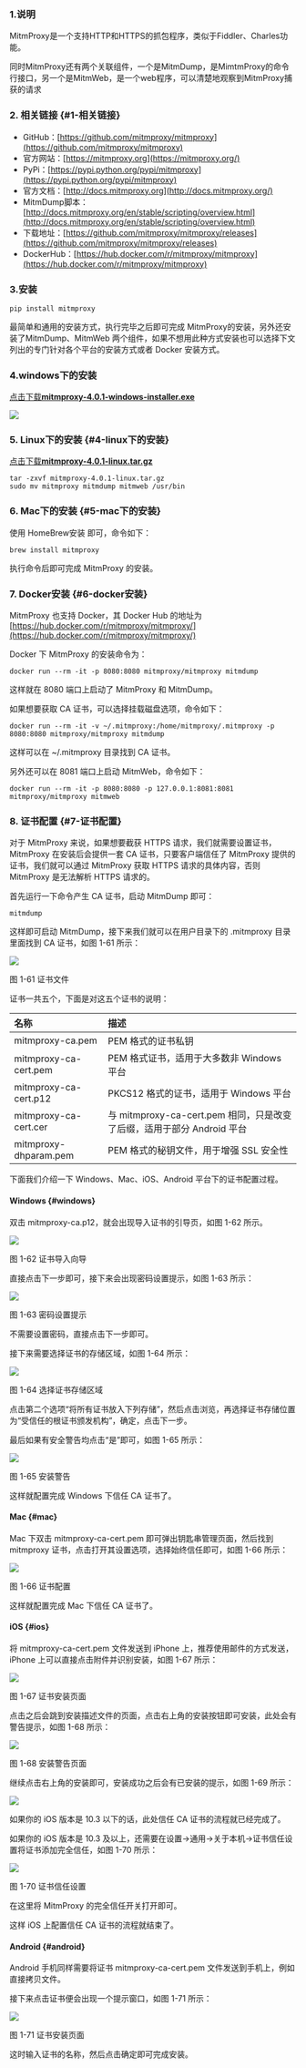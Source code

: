 ### 1.说明

MitmProxy是一个支持HTTP和HTTPS的抓包程序，类似于Fiddler、Charles功能。

同时MitmProxy还有两个关联组件，一个是MitmDump，是MimtmProxy的命令行接口，另一个是MitmWeb，是一个web程序，可以清楚地观察到MitmProxy捕获的请求

### 2. 相关链接 {#1-相关链接}

* GitHub：[https://github.com/mitmproxy/mitmproxy](https://github.com/mitmproxy/mitmproxy)
* 官方网站：[https://mitmproxy.org](https://mitmproxy.org/)
* PyPi：[https://pypi.python.org/pypi/mitmproxy](https://pypi.python.org/pypi/mitmproxy)
* 官方文档：[http://docs.mitmproxy.org](http://docs.mitmproxy.org/)
* MitmDump脚本：[http://docs.mitmproxy.org/en/stable/scripting/overview.html](http://docs.mitmproxy.org/en/stable/scripting/overview.html)
* 下载地址：[https://github.com/mitmproxy/mitmproxy/releases](https://github.com/mitmproxy/mitmproxy/releases)
* DockerHub：[https://hub.docker.com/r/mitmproxy/mitmproxy](https://hub.docker.com/r/mitmproxy/mitmproxy)

### 3.安装

```
pip install mitmproxy
```

最简单和通用的安装方式，执行完毕之后即可完成 MitmProxy的安装，另外还安装了MitmDump、MitmWeb 两个组件，如果不想用此种方式安装也可以选择下文列出的专门针对各个平台的安装方式或者 Docker 安装方式。

### 4.windows下的安装

[点击下载](https://github.com/mitmproxy/mitmproxy/releases/)[**mitmproxy-4.0.1-windows-installer.exe**](https://github.com/mitmproxy/mitmproxy/releases/download/v4.0.1/mitmproxy-4.0.1-windows-installer.exe)

![](/assets/1.7.2-2.png)

### 5. Linux下的安装 {#4-linux下的安装}

[点击下载](https://github.com/mitmproxy/mitmproxy/releases/)[**mitmproxy-4.0.1-linux.tar.gz**](https://github.com/mitmproxy/mitmproxy/releases/download/v4.0.1/mitmproxy-4.0.1-linux.tar.gz)

```
tar -zxvf mitmproxy-4.0.1-linux.tar.gz
sudo mv mitmproxy mitmdump mitmweb /usr/bin
```

### 6. Mac下的安装 {#5-mac下的安装}

使用 HomeBrew安装 即可，命令如下：

```
brew install mitmproxy
```

执行命令后即可完成 MitmProxy 的安装。

### 7. Docker安装 {#6-docker安装}

MitmProxy 也支持 Docker，其 Docker Hub 的地址为[https://hub.docker.com/r/mitmproxy/mitmproxy/](https://hub.docker.com/r/mitmproxy/mitmproxy/)

Docker 下 MitmProxy 的安装命令为：

```
docker run --rm -it -p 8080:8080 mitmproxy/mitmproxy mitmdump
```

这样就在 8080 端口上启动了 MitmProxy 和 MitmDump。

如果想要获取 CA 证书，可以选择挂载磁盘选项，命令如下：

```
docker run --rm -it -v ~/.mitmproxy:/home/mitmproxy/.mitmproxy -p 8080:8080 mitmproxy/mitmproxy mitmdump
```

这样可以在 ~/.mitmproxy 目录找到 CA 证书。

另外还可以在 8081 端口上启动 MitmWeb，命令如下：

```
docker run --rm -it -p 8080:8080 -p 127.0.0.1:8081:8081 mitmproxy/mitmproxy mitmweb
```

### 8. 证书配置 {#7-证书配置}

对于 MitmProxy 来说，如果想要截获 HTTPS 请求，我们就需要设置证书，MitmProxy 在安装后会提供一套 CA 证书，只要客户端信任了 MitmProxy 提供的证书，我们就可以通过 MitmProxy 获取 HTTPS 请求的具体内容，否则 MitmProxy 是无法解析 HTTPS 请求的。

首先运行一下命令产生 CA 证书，启动 MitmDump 即可：

```
mitmdump
```

这样即可启动 MitmDump，接下来我们就可以在用户目录下的 .mitmproxy 目录里面找到 CA 证书，如图 1-61 所示：

![](/assets/1.7.2-3.png)

图 1-61 证书文件

证书一共五个，下面是对这五个证书的说明：

| 名称 | 描述 |
| :--- | :--- |
| mitmproxy-ca.pem | PEM 格式的证书私钥 |
| mitmproxy-ca-cert.pem | PEM 格式证书，适用于大多数非 Windows 平台 |
| mitmproxy-ca-cert.p12 | PKCS12 格式的证书，适用于 Windows 平台 |
| mitmproxy-ca-cert.cer | 与 mitmproxy-ca-cert.pem 相同，只是改变了后缀，适用于部分 Android 平台 |
| mitmproxy-dhparam.pem | PEM 格式的秘钥文件，用于增强 SSL 安全性 |

下面我们介绍一下 Windows、Mac、iOS、Android 平台下的证书配置过程。

#### Windows {#windows}

双击 mitmproxy-ca.p12，就会出现导入证书的引导页，如图 1-62 所示。

![](https://germey.gitbooks.io/python3webspider/content/assets/1-62.jpg)

图 1-62 证书导入向导

直接点击下一步即可，接下来会出现密码设置提示，如图 1-63 所示：

![](https://germey.gitbooks.io/python3webspider/content/assets/1-63.jpg)

图 1-63 密码设置提示

不需要设置密码，直接点击下一步即可。

接下来需要选择证书的存储区域，如图 1-64 所示：

![](https://germey.gitbooks.io/python3webspider/content/assets/1-64.jpg)

图 1-64 选择证书存储区域

点击第二个选项“将所有证书放入下列存储”，然后点击浏览，再选择证书存储位置为“受信任的根证书颁发机构”，确定，点击下一步。

最后如果有安全警告均点击“是”即可，如图 1-65 所示：

![](/assets/1.7.2-4.png)

图 1-65 安装警告

这样就配置完成 Windows 下信任 CA 证书了。

#### Mac {#mac}

Mac 下双击 mitmproxy-ca-cert.pem 即可弹出钥匙串管理页面，然后找到 mitmproxy 证书，点击打开其设置选项，选择始终信任即可，如图 1-66 所示：

![](https://germey.gitbooks.io/python3webspider/content/assets/1-66.jpg)

图 1-66 证书配置

这样就配置完成 Mac 下信任 CA 证书了。

#### iOS {#ios}

将 mitmproxy-ca-cert.pem 文件发送到 iPhone 上，推荐使用邮件的方式发送，iPhone 上可以直接点击附件并识别安装，如图 1-67 所示：

![](https://germey.gitbooks.io/python3webspider/content/assets/1-67.jpg)

图 1-67 证书安装页面

点击之后会跳到安装描述文件的页面，点击右上角的安装按钮即可安装，此处会有警告提示，如图 1-68 所示：

![](https://germey.gitbooks.io/python3webspider/content/assets/1-68.jpg)

图 1-68 安装警告页面

继续点击右上角的安装即可，安装成功之后会有已安装的提示，如图 1-69 所示：

![](https://germey.gitbooks.io/python3webspider/content/assets/1-69.jpg)

如果你的 iOS 版本是 10.3 以下的话，此处信任 CA 证书的流程就已经完成了。

如果你的 iOS 版本是 10.3 及以上，还需要在设置-&gt;通用-&gt;关于本机-&gt;证书信任设置将证书添加完全信任，如图 1-70 所示：

![](https://germey.gitbooks.io/python3webspider/content/assets/1-70.jpg)

图 1-70 证书信任设置

在这里将 MitmProxy 的完全信任开关打开即可。

这样 iOS 上配置信任 CA 证书的流程就结束了。

#### Android {#android}

Android 手机同样需要将证书 mitmproxy-ca-cert.pem 文件发送到手机上，例如直接拷贝文件。

接下来点击证书便会出现一个提示窗口，如图 1-71 所示：

![](https://germey.gitbooks.io/python3webspider/content/assets/1-71.jpg)

图 1-71 证书安装页面

这时输入证书的名称，然后点击确定即可完成安装。

